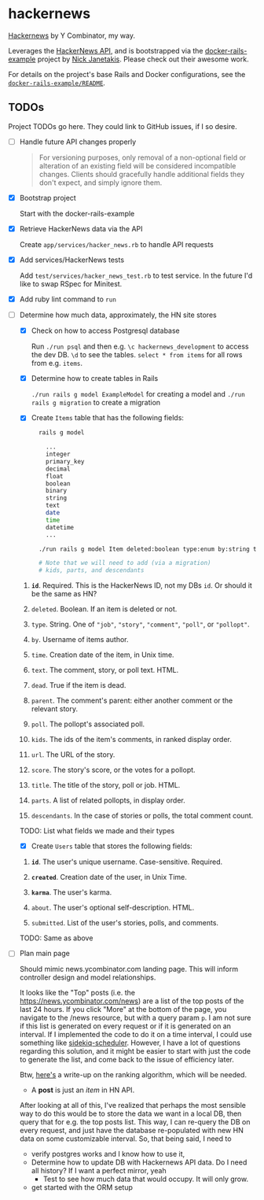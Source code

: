 # hackernews

[Hackernews](https://news.ycombinator.com/) by Y Combinator, my way.

Leverages the [HackerNews API](https://github.com/HackerNews/API), and is bootstrapped via the [docker-rails-example](https://github.com/nickjj/docker-rails-example/tree/main) project by [Nick Janetakis](https://nickjanetakis.com/). Please check out their awesome work.

For details on the project's base Rails and Docker configurations, see the [`docker-rails-example/README`](https://github.com/nickjj/docker-rails-example/blob/c2e3a4bec4bf355b1c6882f34dd74eb438035a50/README.md).

## TODOs

Project TODOs go here. They could link to GitHub issues, if I so desire.

* [ ] Handle future API changes properly

  > For versioning purposes, only removal of a non-optional field or alteration of an existing field will be considered incompatible changes. Clients should gracefully handle additional fields they don't expect, and simply ignore them.

* [X] Bootstrap project

  Start with the docker-rails-example

* [X] Retrieve HackerNews data via the API

  Create `app/services/hacker_news.rb` to handle API requests

* [X] Add services/HackerNews tests

  Add `test/services/hacker_news_test.rb` to test service. In the future I'd like to swap RSpec for Minitest.

* [X] Add ruby lint command to `run`

* [ ] Determine how much data, approximately, the HN site stores

  * [X] Check on how to access Postgresql database

    Run `./run psql` and then e.g. `\c hackernews_development` to access the dev DB. `\d` to see the tables. `select * from items` for all rows from e.g. `items`.

  * [X] Determine how to create tables in Rails

    `./run rails g model ExampleModel` for creating a model and `./run rails g migration` to create a migration

  * [X] Create `Items` table that has the following fields:

    ```bash
      rails g model

        ...
        integer
        primary_key
        decimal
        float
        boolean
        binary
        string
        text
        date
        time
        datetime
        ...
    ```

    ```bash
      ./run rails g model Item deleted:boolean type:enum by:string time:integer text:text dead:boolean parent:integer poll:integer url:text score:integer title:text

      # Note that we will need to add (via a migration)
      # kids, parts, and descendants
    ```

  1. **`id`**. Required. This is the HackerNews ID, not my DBs `id`. Or should it be the same as HN?

  2. `deleted`. Boolean. If an item is deleted or not.

  3. `type`. String. One of `"job"`, `"story"`, `"comment"`, `"poll"`, or `"pollopt"`.

  4. `by`. Username of items author.

  5. `time`. Creation date of the item, in Unix time.

  6. `text`. The comment, story, or poll text. HTML.
  
  7. `dead`. True if the item is dead.

  8. `parent`. The comment's parent: either another comment or the relevant story.

  9. `poll`. The pollopt's associated poll.

  10. `kids`. The ids of the item's comments, in ranked display order.

  11. `url`. The URL of the story.
  
  12. `score`. The story's score, or the votes for a pollopt.

  13. `title`. The title of the story, poll or job. HTML.
  
  14. `parts`. A list of related pollopts, in display order.

  15. `descendants`. In the case of stories or polls, the total comment count.

  TODO: List what fields we made and their types

  * [X] Create `Users` table that stores the following fields:

  1. **`id`**. The user's unique username. Case-sensitive. Required.

  2. **`created`**. Creation date of the user, in Unix Time.

  3. **`karma`**. The user's karma.

  4. `about`. The user's optional self-description. HTML.

  5. `submitted`. List of the user's stories, polls, and comments.

  TODO: Same as above

* [ ] Plan main page

  Should mimic news.ycombinator.com landing page. This will inform controller design and model relationships.

  It looks like the "Top" posts (i.e. the https://news.ycombinator.com/news) are a list of the top posts of the last 24 hours. If you click "More" at the bottom of the page, you navigate to the /news resource, but with a query param `p`. I am not sure if this list is generated on every request or if it is generated on an interval. If I implemented the code to do it on a time interval, I could use something like [sidekiq-scheduler](https://github.com/sidekiq-scheduler). However, I have a lot of questions regarding this solution, and it might be easier to start with just the code to generate the list, and come back to the issue of efficiency later.

  Btw, [here's](https://vigneshwarar.substack.com/p/hackernews-ranking-algorithm-how) a write-up on the ranking algorithm, which will be needed.

    * A **post** is just an _item_ in HN API.

  After looking at all of this, I've realized that perhaps the most sensible way to do this would be to store the data we want in a local DB, then query that for e.g. the top posts list. This way, I can re-query the DB on every request, and just have the database re-populated with new HN data on some customizable interval. So, that being said, I need to
  * verify postgres works and I know how to use it,
  * Determine how to update DB with Hackernews API data. Do I need all history? If I want a perfect mirror, yeah
    * Test to see how much data that would occupy. It will only grow.
  * get started with the ORM setup
